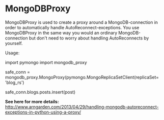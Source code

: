 MongoDBProxy
============

MongoDBProxy is used to create a proxy around a MongoDB-connection in order to automatically handle 
AutoReconnect-exceptions.
You use MongoDBProxy in the same way you would an ordinary MongoDB-connection but don't need to worry 
about handling AutoReconnects by yourself.

Usage:

import pymongo
import mongodb_proxy

safe_conn = mongodb_proxy.MongoProxy(pymongo.MongoReplicaSetClient(replicaSet='blog_rs')

safe_conn.blogs.posts.insert(post)

**See here for more details:**
http://www.arngarden.com/2013/04/29/handling-mongodb-autoreconnect-exceptions-in-python-using-a-proxy/
